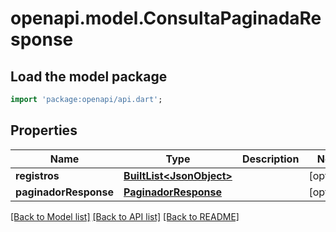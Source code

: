 # openapi.model.ConsultaPaginadaResponse

## Load the model package
```dart
import 'package:openapi/api.dart';
```

## Properties
Name | Type | Description | Notes
------------ | ------------- | ------------- | -------------
**registros** | [**BuiltList&lt;JsonObject&gt;**](JsonObject.md) |  | [optional] 
**paginadorResponse** | [**PaginadorResponse**](PaginadorResponse.md) |  | [optional] 

[[Back to Model list]](../README.md#documentation-for-models) [[Back to API list]](../README.md#documentation-for-api-endpoints) [[Back to README]](../README.md)


